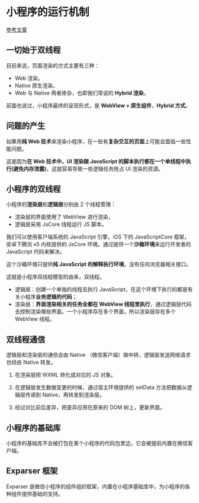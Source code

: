 # 小程序的运行机制

[参考文章](https://godbasin.github.io/2018/09/02/wxapp-technology-architecture/)

## 一切始于双线程

目前来说，页面渲染的方式主要有三种：

- Web 渲染。
- Native 原生渲染。
- Web 与 Native 两者掺杂，也即我们常说的 **Hybrid 渲染**。

前面也说过，小程序最终的呈现形式，是 **WebView + 原生组件**，**Hybrid 方式**。

## 问题的产生

如果用**纯 Web 技术**来渲染小程序，在一些有**复杂交互的页面**上可能会面临一些性能问题。

这是因为**在 Web 技术中，UI 渲染跟 JavaScript 的脚本执行都在一个单线程中执行(避免内存泄露)**，这就容易导致一些逻辑任务抢占 UI 渲染的资源。

## 小程序的双线程

小程序的**渲染层**和**逻辑层**分别由 2 个线程管理：

- 渲染层的界面使用了 WebView 进行渲染，
- 逻辑层采用 JsCore 线程运行 JS 脚本。

我们可以使用客户端系统的 JavaScript 引擎，iOS 下的 JavaScriptCore 框架，安卓下腾讯 x5 内核提供的 JsCore 环境。通过提供一个**沙箱环境**来运行开发者的 JavaScript 代码来解决。

这个沙箱环境只提供**纯 JavaScript 的解释执行环境**，没有任何浏览器相关接口。

这就是小程序双线程模型的由来，双线程。

- 逻辑层：创建一个单独的线程去执行 JavaScript，在这个环境下执行的都是有关小程序**业务逻辑的代码**；
- 渲染层：**界面渲染相关的任务全都在 WebView 线程里执行**，通过逻辑层代码去控制渲染哪些界面。一个小程序存在多个界面，所以渲染层存在多个 WebView 线程。

## 双线程通信

逻辑层和渲染层的通信会由 Native （微信客户端）做中转，逻辑层发送网络请求也经由 Native 转发。

1. 在渲染层把 WXML 转化成对应的 JS 对象。

2. 在逻辑层发生数据变更的时候，通过宿主环境提供的 setData 方法把数据从逻辑层传递到 Native，再转发到渲染层。

3. 经过对比前后差异，把差异应用在原来的 DOM 树上，更新界面。

## 小程序的基础库

小程序的基础库不会被打包在某个小程序的代码包里边，它会被提前内置在微信客户端。

## Exparser 框架

Exparser 是微信小程序的组件组织框架，内置在小程序基础库中，为小程序的各种组件提供基础的支持。
